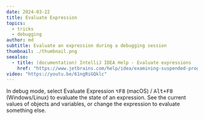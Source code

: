```yaml
---
date: 2024-03-22
title: Evaluate Expression
topics:
  - tricks
  - debugging
author: md
subtitle: Evaluate an expression during a debugging session
thumbnail: ./thumbnail.png
seealso:
  - title: (documentation) IntelliJ IDEA Help - Evaluate expressions
    href: "https://www.jetbrains.com/help/idea/examining-suspended-program.html#evaluating-expressions"
video: "https://youtu.be/61ngRiGQklc"
---
```


In debug mode, select Evaluate Expression <kbd>⌥F8</kbd> (macOS) / <kbd>Alt+F8</kbd> (Windows/Linux) to evaluate the state of an expression. See the current values of objects and variables, or change the expression to evaluate something else.
